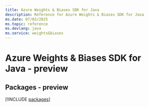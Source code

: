 ```yaml
---
title: Azure Weights & Biases SDK for Java
description: Reference for Azure Weights & Biases SDK for Java
ms.date: 07/03/2025
ms.topic: reference
ms.devlang: java
ms.service: weights&biases
---
```

# Azure Weights & Biases SDK for Java - preview
## Packages - preview
[!INCLUDE [packages](weights-&-biases-index.md)]